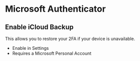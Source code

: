 # Microsoft Authenticator

## Enable iCloud Backup

This allows you to restore your 2FA if your device is unavailable.

- Enable in Settings
- Requires a Microsoft Personal Account